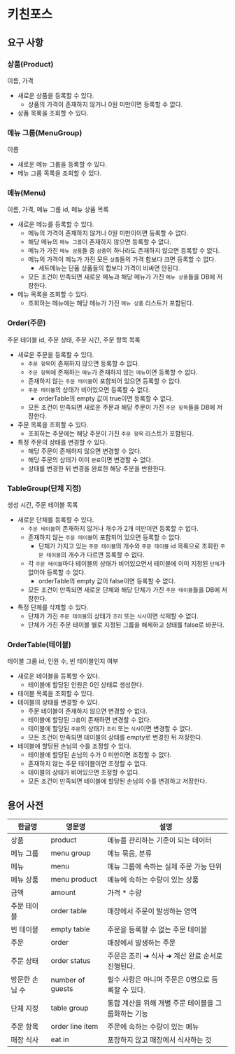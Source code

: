 # 키친포스

## 요구 사항

### 상품(Product)

이름, 가격

- 새로운 상품을 등록할 수 있다.
    - 상품의 가격이 존재하지 않거나 0원 미만이면 등록할 수 없다.
- 상품 목록을 조회할 수 있다.

### 메뉴 그룹(MenuGroup)

이름

- 새로운 메뉴 그룹을 등록할 수 있다.
- 메뉴 그룹 목록을 조회할 수 있다.

### 메뉴(Menu)

이름, 가격, 메뉴 그룹 id, 메뉴 상품 목록

- 새로운 메뉴를 등록할 수 있다.
    - 메뉴의 가격이 존재하지 않거나 0원 미만이이면 등록할 수 없다.
    - 해당 메뉴의 `메뉴 그룹`이 존재하지 않으면 등록할 수 없다.
    - 메뉴가 가진 `메뉴 상품`들 중 `상품`이 하나라도 존재하지 않으면 등록할 수 없다.
    - 메뉴의 가격이 메뉴가 가진 모든 `상품`들의 가격 합보다 크면 등록할 수 없다.
        - 세트메뉴는 단품 상품들의 합보다 가격이 비싸면 안된다.
    - 모든 조건이 만족되면 새로운 메뉴과 해당 메뉴가 가진 `메뉴 상품`들을 DB에 저장한다.
- 메뉴 목록을 조회할 수 있다.
    - 조회하는 메뉴에는 해당 메뉴가 가진 `메뉴 상품` 리스트가 포함된다.

### Order(주문)

주문 테이블 id, 주문 상태, 주문 시간, 주문 항목 목록

- 새로운 주문을 등록할 수 있다.
    - `주문 항목`이 존재하지 않으면 등록할 수 없다.
    - `주문 항목`에 존재하는 `메뉴`가 존재하지 않는 `메뉴`이면 등록할 수 없다.
    - 존재하지 않는 `주문 테이블`이 포함되어 있으면 등록할 수 없다.
    - `주문 테이블`의 상태가 비어있으면 등록할 수 없다.
        - orderTable의 empty 값이 true이면 등록할 수 없다.
    - 모든 조건이 만족되면 새로운 주문과 해당 주문이 가진 `주문 항목`들을 DB에 저장한다.
- 주문 목록을 조회할 수 있다.
    - 조회하는 주문에는 해당 주문이 가진 `주문 항목` 리스트가 포함된다.
- 특정 주문의 상태를 변경할 수 있다.
    - 해당 주문이 존재하지 않으면 변경할 수 없다.
    - 해당 주문의 상태가 이미 `완료`이면 변경할 수 없다.
    - 상태를 변경한 뒤 변경을 완료한 해당 주문을 반환한다.

### TableGroup(단체 지정)

생성 시간, 주문 테이블 목록

- 새로운 단체를 등록할 수 있다.
    - `주문 테이블`이 존재하지 않거나 개수가 2개 미만이면 등록할 수 없다.
    - 존재하지 않는 `주문 테이블`이 포함되어 있으면 등록할 수 없다.
      - 단체가 가지고 있는 `주문 테이블`의 개수와 `주문 테이블` id 목록으로 조회한 `주문 테이블`의 개수가 다르면 등록할 수 없다.
    - 각 `주문 테이블`마다 테이블의 상태가 비어있으면서 테이블에 이미 지정된 `단체`가 없어야 등록할 수 없다.
        - orderTable의 empty 값이 false이면 등록할 수 없다.
    - 모든 조건이 만족되면 새로운 단체와 해당 단체가 가진 `주문 테이블`들을 DB에 저장한다.
- 특정 단체를 삭제할 수 있다.
    - 단체가 가진 `주문 테이블`의 상태가 `조리` 또는 `식사`이면 삭제할 수 없다.
    - 단체가 가진 주문 테이블 별로 지정된 그룹을 해제하고 상태를 false로 바꾼다.

### OrderTable(테이블)

테이블 그룹 id, 인원 수, 빈 테이블인지 여부

- 새로운 테이블을 등록할 수 있다.
    - 테이블에 할당된 인원은 0인 상태로 생성한다.
- 테이블 목록을 조회할 수 있다.
- 테이블의 상태를 변경할 수 있다.
    - 주문 테이블이 존재하지 않으면 변경할 수 없다.
    - 테이블에 할당된 `그룹`이 존재하면 변경할 수 없다.
    - 테이블에 할당된 `주문`의 상태가 `조리` 또는 `식사`이면 변경할 수 없다.
    - 모든 조건이 만족되면 테이블의 상태를 empty로 변경한 뒤 저장한다.
- 테이블에 할당된 손님의 수를 조정할 수 있다.
    - 테이블에 할당된 손님의 수가 0 미만이면 조정할 수 없다.
    - 존재하지 않는 주문 테이블이면 조정할 수 없다.
    - 테이블의 상태가 비어있으면 조정할 수 없다.
    - 모든 조건이 만족되면 테이블에 할당된 손님의 수를 변경하고 저장한다.

## 용어 사전

| 한글명      | 영문명              | 설명                            |
|----------|------------------|-------------------------------|
| 상품       | product          | 메뉴를 관리하는 기준이 되는 데이터           |
| 메뉴 그룹    | menu group       | 메뉴 묶음, 분류                     |
| 메뉴       | menu             | 메뉴 그룹에 속하는 실제 주문 가능 단위        |
| 메뉴 상품    | menu product     | 메뉴에 속하는 수량이 있는 상품             |
| 금액       | amount           | 가격 * 수량                       |
| 주문 테이블   | order table      | 매장에서 주문이 발생하는 영역              |
| 빈 테이블    | empty table      | 주문을 등록할 수 없는 주문 테이블           |
| 주문       | order            | 매장에서 발생하는 주문                  |
| 주문 상태    | order status     | 주문은 조리 ➜ 식사 ➜ 계산 완료 순서로 진행된다. |
| 방문한 손님 수 | number of guests | 필수 사항은 아니며 주문은 0명으로 등록할 수 있다. |
| 단체 지정    | table group      | 통합 계산을 위해 개별 주문 테이블을 그룹화하는 기능 |
| 주문 항목    | order line item  | 주문에 속하는 수량이 있는 메뉴             |
| 매장 식사    | eat in           | 포장하지 않고 매장에서 식사하는 것           |

